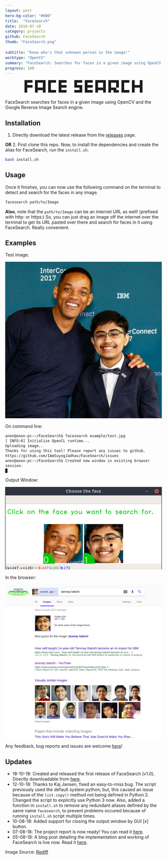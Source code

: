 ```yaml
---
layout: post
hero-bg-color: "#000"
title:  "FaceSearch"
date: 2018-07-10
category: projects
github: FaceSearch
thumb: "FaceSearch.png"

subtitle: "Know who's that unknown person in the image!"
worktype: "OpenCV"
summary: "FaceSearch: Searches for faces in a given image using OpenCV and the Google Reverse Image Search engine."
progress: 100
---
```


<center><pre>█▀▀ █▀▀█ █▀▀ █▀▀   █▀▀ █▀▀ █▀▀█ █▀▀█ █▀▀ █  █
█▀▀ █▄▄█ █   █▀▀   ▀▀█ █▀▀ █▄▄█ █▄▄▀ █   █▀▀█
▀   ▀  ▀ ▀▀▀ ▀▀▀   ▀▀▀ ▀▀▀ ▀  ▀ ▀ ▀▀ ▀▀▀ ▀  ▀</pre></center>  
FaceSearch searches for faces in a given image using OpenCV and the Google Reverse Image Search engine.

## Installation

1. Directly download the latest release from the [releases](https://github.com/IAmSuyogJadhav/FaceSearch/releases) page.

  **OR**
2. First clone this repo. Now, to install the dependencies and create the alias for FaceSearch, run the `install.sh`.
  ``` bash
  bash install.sh
  ```

## Usage
Once it finishes, you can now use the following command on the terminal to detect and search for the faces in any image.
``` bash
facesearch path/to/Image
```
**Also**, note that the `path/to/Image` can be an internet URL as well! (prefixed with http: or https:)
So, you can just drag an image off the internet over the terminal to get its URL pasted over there and search for faces in it using FaceSearch. Really convenient.

## Examples
Test image:

![alt text](/images/facesearch/test.jpg "Test image")

On command line:
```
anon@anon-pc:~/FaceSearch$ facesearch example/test.jpg
[ INFO:0] Initialize OpenCL runtime...
Uploading image..
Thanks for using this tool! Please report any issues to github.
https://github.com/IAmSuyogJadhav/FaceSearch/issues
anon@anon-pc:~/FaceSearch$ Created new window in existing browser session.
█
```
Output Window:

![alt text](/images/facesearch/test0.png "The output window")

In the browser:

![alt text](/images/facesearch/test1.png "Browser output")

Any feedback, bug reports and issues are welcome [here](https://github.com/IAmSuyogJadhav/FaceSearch/issues/new)!

## Updates
  - 18-10-18: Created and released the first release of FaceSearch (v1.0). Directly downloadable from [here](https://github.com/IAmSuyogJadhav/FaceSearch/releases).
  - 12-10-18: Thanks to Kaj Jansen, fixed an easy-to-miss bug. The script previously used the default system python; but, this caused an issue because of the `list.copy()` method not being defined in Python 2. Changed the script to explicitly use Python 3 now. Also, added a function in `install.sh` to remove any redundant aliases defined by the same name `facesearch`, to prevent problems occured because of running `install.sh` script multiple times.
  - 10-08-18: Added support for closing the output window by GUI [x] button.
  - 07-08-18: The project report is now ready! You can read it [here](/files/facesearch/Project_Report.pdf).
  - 05-08-18: A blog post detailing the implementation and working of FaceSearch is live now. Read it [here](https://mlendeavours.wordpress.com/2018/08/05/facesearch/).

Image Source: [Rediff](http://im.rediff.com/getahead/2018/feb/26tanmay1.jpg)
